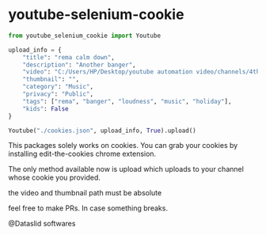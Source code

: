 # youtube-selenium-cookie

```python
from youtube_selenium_cookie import Youtube

upload_info = {
    "title": "rema calm down",
    "description": "Another banger",
    "video": "C:/Users/HP/Desktop/youtube automation video/channels/4th.mp4",
    "thumbnail": "",
    "category": "Music",
    "privacy": "Public",
    "tags": ["rema", "banger", "loudness", "music", "holiday"],
    "kids": False
}

Youtube("./cookies.json", upload_info, True).upload()
```

This packages solely works on cookies. You can grab your cookies by installing edit-the-cookies chrome extension.

The only method available now is upload which uploads to your channel whose cookie you provided.

the video and thumbnail path must be absolute

feel free to make PRs. In case something breaks.

@Dataslid softwares

